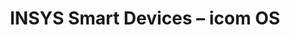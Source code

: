 ---
title: INSYS Smart Devices – icom OS
layout: bundle
image: '/guides/images/devices/device-list/insys-ebw-insys-os.jpg'
---